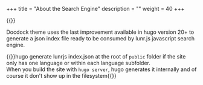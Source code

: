 +++
title = "About the Search Engine"
description = ""
weight = 40
+++

{{<excerpt-include filename="getting-start/configuration.md" />}}


Docdock theme uses the last improvement available in hugo version 20+ to generate a json index file ready to be consumed by lunr.js javascript search engine.


{{<note>}}hugo generate lunrjs index.json at the root of `public` folder if the site only has one language or within each language subfolder. <br/>When you build the site with `hugo server`, hugo generates it internally and of course it don't show up in the filesystem{{</note>}}